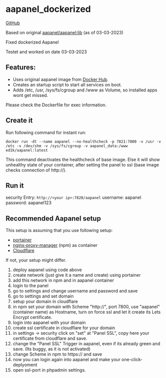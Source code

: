
# aapanel_dockerized

[GitHub](https://github.com/Ed1ks/aapanel_dockerized)

Based on original [aapanel/aapanel:lib](https://hub.docker.com/r/aapanel/aapanel) (as of 03-03-2023)

Fixed dockerized Aapanel

Testet and worked on date 03-03-2023

## Features:

* Uses original aapanel image from [Docker Hub](https://hub.docker.com/).
* Creates an startup script to start all services on boot.
* Adds /etc, /usr, /sys/fs/cgroup and /www as Volume, so installed apps wont get missed.

Please check the Dockerfile for exec information.

## Create it
Run following command for instant run:

`docker run -dt --name aapanel --no-healthcheck -p 7821:7800 -v /usr -v /etc -v /dev/shm -v /sys/fs/cgroup -v aapanel_data:/www ed1k/aapanel:latest`

This command deactivates the healthcheck of base image. Else it will show unhealthy state of your container, after setting the panel to ssl (base image checks connection of http://).

## Run it
security Entry: `http://<your ip>:7820/aapanel`
username: aapanel
password: aapanel123

## Recommended Aapanel setup
This setup is assuming that you use following setup:
* [portainer](https://www.portainer.io/)
* [nginx-proxy-manager](https://hub.docker.com/r/jc21/nginx-proxy-manager) (npm) as container
* [Cloudflare](https://www.cloudflare.com/)

If not, your setup might differ.
1. deploy aapanel using code above
2. create network (just give it a name and create) using portainer
3. add this network in npm and in aapanel container
4. login to the panel
5. go to settings and change username and password and save
6. go to settings and set domain
7. setup your domain in cloudflare
8. in npm set your domain with Scheme "http://", port 7800, use "aapanel" (container name) as Hostname, turn on force ssl and let it create its Lets Encrypt certificate.
9. login into aapanel with your domain
10. create ssl certificate in cloudflare for your domain
11. in settings -> security click on "set" at "Panel SSL", copy here your certificate from cloudflare and save.
12. change the "Panel SSL" Trigger in aapanel, even if its already green and save. (Its buggy, as it is not activated)
13. change Scheme in npm to https:// and save 
14. now you can login again into aapanel and make your one-click-deplyoment
15. open ssl-port in phpadmin settings.
